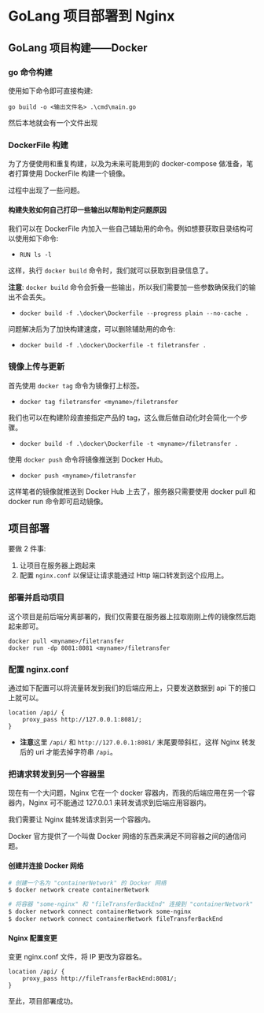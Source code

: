 # GoLang 项目部署到 Nginx

## GoLang 项目构建——Docker

### go 命令构建

使用如下命令即可直接构建:

`go build -o <输出文件名> .\cmd\main.go`

然后本地就会有一个文件出现

### DockerFile 构建

为了方便使用和重复构建，以及为未来可能用到的 docker-compose 做准备，笔者打算使用 DockerFile 构建一个镜像。

过程中出现了一些问题。

#### 构建失败如何自己打印一些输出以帮助判定问题原因

我们可以在 DockerFile 内加入一些自己辅助用的命令。例如想要获取目录结构可以使用如下命令:

- `RUN ls -l`

这样，执行 `docker build` 命令时，我们就可以获取到目录信息了。

**注意**: `docker build` 命令会折叠一些输出，所以我们需要加一些参数确保我们的输出不会丢失。

- `docker build -f .\docker\Dockerfile --progress plain --no-cache .`

问题解决后为了加快构建速度，可以删除辅助用的命令:

- `docker build -f .\docker\Dockerfile -t filetransfer .`

### 镜像上传与更新

首先使用 `docker tag` 命令为镜像打上标签。

- `docker tag filetransfer <myname>/filetransfer`

我们也可以在构建阶段直接指定产品的 tag，这么做后做自动化时会简化一个步骤。

- `docker build -f .\docker\Dockerfile -t <myname>/filetransfer .`

使用 `docker push` 命令将镜像推送到 Docker Hub。

- `docker push <myname>/filetransfer`

这样笔者的镜像就推送到 Docker Hub 上去了，服务器只需要使用 docker pull 和 docker run 命令即可启动镜像。

## 项目部署

要做 2 件事:

1. 让项目在服务器上跑起来
2. 配置 `nginx.conf` 以保证让请求能通过 Http 端口转发到这个应用上。

### 部署并启动项目

这个项目是前后端分离部署的，我们仅需要在服务器上拉取刚刚上传的镜像然后跑起来即可。

```shell
docker pull <myname>/filetransfer
docker run -dp 8081:8081 <myname>/filetransfer
```

### 配置 nginx.conf

通过如下配置可以将流量转发到我们的后端应用上，只要发送数据到 api 下的接口上就可以。

```
location /api/ {
    proxy_pass http://127.0.0.1:8081/;
}
```

- **注意**这里 `/api/` 和 `http://127.0.0.1:8081/` 末尾要带斜杠，这样 Nginx 转发后的 uri 才能去掉字符串 `/api`。

### 把请求转发到另一个容器里

现在有一个大问题，Nginx 它在一个 docker 容器内，而我的后端应用在另一个容器内，Nginx 可不能通过 127.0.0.1 来转发请求到后端应用容器内。

我们需要让 Nginx 能转发请求到另一个容器内。

Docker 官方提供了一个叫做 Docker 网络的东西来满足不同容器之间的通信问题。

#### 创建并连接 Docker 网络

```bash
# 创建一个名为 "containerNetwork" 的 Docker 网络
$ docker network create containerNetwork

# 将容器 "some-nginx" 和 "fileTransferBackEnd" 连接到 "containerNetwork" 网络上
$ docker network connect containerNetwork some-nginx
$ docker network connect containerNetwork fileTransferBackEnd
```

#### Nginx 配置变更

变更 nginx.conf 文件，将 IP 更改为容器名。

```
location /api/ {
    proxy_pass http://fileTransferBackEnd:8081/;
}
```

至此，项目部署成功。